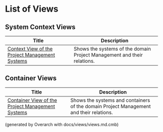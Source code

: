 # List of Views

## System Context Views
| Title | Description |
|---|---|
| [Context View of the Project Management Systems](context-view.md) | Shows the systems of the domain Project Management and their relations. |
## Container Views
| Title | Description |
|---|---|
| [Container View of the Project Management Systems](container-view.md) | Shows the systems and containers of the domain Project Management and their relations. |


(generated by Overarch with docs/views/views.md.cmb)
